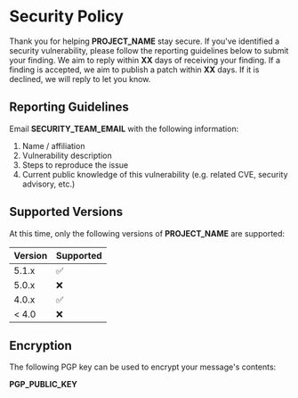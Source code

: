 # Security Policy

Thank you for helping **PROJECT_NAME** stay secure. If you've identified a security vulnerability, please follow the reporting guidelines below to submit your finding. We aim to reply within **XX** days of receiving your finding. If a finding is accepted, we aim to publish a patch within **XX** days. If it is declined, we will reply to let you know.

## Reporting Guidelines

Email **SECURITY_TEAM_EMAIL** with the following information:
1. Name / affiliation
2. Vulnerability description
3. Steps to reproduce the issue
4. Current public knowledge of this vulnerability (e.g. related CVE, security advisory, etc.)

## Supported Versions

At this time, only the following versions of **PROJECT_NAME** are supported:

| Version | Supported          |
| ------- | ------------------ |
| 5.1.x   | :white_check_mark: |
| 5.0.x   | :x:                |
| 4.0.x   | :white_check_mark: |
| < 4.0   | :x:                |

## Encryption

The following PGP key can be used to encrypt your message's contents:

**PGP_PUBLIC_KEY**

